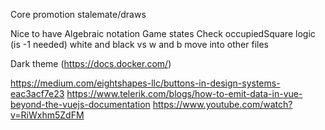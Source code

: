 Core
promotion
stalemate/draws

Nice to have
Algebraic notation
Game states
Check occupiedSquare logic (is -1 needed)
white and black vs w and b
move into other files


Dark theme (https://docs.docker.com/)

https://medium.com/eightshapes-llc/buttons-in-design-systems-eac3acf7e23
https://www.telerik.com/blogs/how-to-emit-data-in-vue-beyond-the-vuejs-documentation
https://www.youtube.com/watch?v=RiWxhm5ZdFM